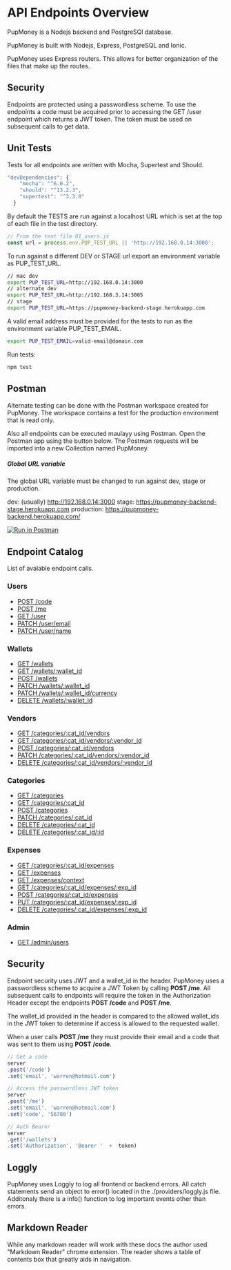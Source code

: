 # API Endpoints Overview 

PupMoney is a Nodejs backend and PostgreSQl database.

PupMoney is built with Nodejs, Express, PostgreSQL and Ionic.

PupMoney uses Express routers. This allows for better organization of the files that make up the routes.  






## Security

Endpoints are protected using a passwordless scheme. To use the endpoints a code must be acquired prior to accessing the GET /user endpoint which returns a JWT token. The token must be used on subsequent calls to get data.




  
## Unit Tests

Tests for all endpoints are written with Mocha, Supertest and Should.

```javascript
"devDependencies": {
    "mocha": "^6.0.2",
    "should": "^13.2.3",
    "supertest": "^3.3.0"
  }
```

By default the TESTS are run against a localhost URL which is set at the top of each file in the test directory.
``` javascript
// From the test file 01_users.js
const url = process.env.PUP_TEST_URL || 'http://192.168.0.14:3000';
```

To run against a different DEV or STAGE url export an environment variable as PUP_TEST_URL.

```bash
// mac dev
export PUP_TEST_URL=http://192.168.0.14:3000
// alternate dev
export PUP_TEST_URL=http://192.168.3.14:3005
// stage
export PUP_TEST_URL=https://pupmoney-backend-stage.herokuapp.com
```

A valid email address must be provided for the tests to run as the environment variable PUP_TEST_EMAIL.

```bash
export PUP_TEST_EMAIL=valid-email@domain.com
```

Run tests:

```bash
npm test
```




## Postman
Alternate testing can be done with the Postman workspace created for PupMoney. The workspace contains a test for the production environment that is read only.

Also all endpoints can be executed maulayy using Postman. Open the Postman app using the button below. The Postman requests will be imported into a new Collection named PupMoney.

##### Global URL variable
The global URL variable must be changed to run against dev, stage or production.

dev: (usually) http://192.168.0.14:3000
stage: https://pupmoney-backend-stage.herokuapp.com
production: https://pupmoney-backend.herokuapp.com/



[![Run in Postman](https://run.pstmn.io/button.svg)](https://app.getpostman.com/run-collection/22dad52eca154ff091e3)





## Endpoint Catalog

List of avalable endpoint calls.

### Users

- [POST /code](./users/get_code.md)
- [POST /me](./users/post_me.md)
- [GET /user](./users/get_user.md)
- [PATCH /user/email](./users/patch_email.md)
- [PATCH /user/name](./users/patch_name.md)

### Wallets
 
- [GET /wallets](./wallets/get_wallets.md)
- [GET /wallets/:wallet_id](./wallets/get_wallet.md)
- [POST /wallets](./wallets/post_wallet.md)
- [PATCH /wallets/:wallet_id](./wallets/patch_wallet.md)
- [PATCH /wallets/:wallet_id/currency](./wallets/patch_wallet_currency.md)
- [DELETE /wallets/:wallet_id](./wallets/delete_wallet.md)

### Vendors
 
- [GET /categories/:cat_id/vendors](./vendors/get_vendors.md)
- [GET /categories/:cat_id/vendors/:vendor_id](./vendors/get_vendor.md)
- [POST /categories/:cat_id/vendors](./vendors/post_vendor.md)
- [PATCH /categories/:cat_id/vendors/:vendor_id](./vendors/patch_vendor.md)
- [DELETE /categories/:cat_id/vendors/:vendor_id](./vendors/delete_vendor.md)


  
### Categories

- [GET /categories](./categories/get_categories.md)
- [GET /categories/:cat_id](./categories/get_category.md)
- [POST /categories](./categories/post_category.md)
- [PATCH /categories/:cat_id](./categories/patch_category.md)
- [DELETE /categories/:cat_id](./categories/delete_category.md)
- [DELETE /categories/:cat_id/:id](./categories/delete_move_category.md)




### Expenses

 - [GET /categories/:cat_id/expenses](./expenses/get_expenses.md)
 - [GET /expenses](./expenses/get_expenses_no_categories.md)
 - [GET /expenses/context](./expenses/get_expenses_context.md)
 - [GET /categories/:cat_id/expenses/:exp_id](./expenses/get_expense.md)
 - [POST /categories/:cat_id/expenses](./expenses/post_expense.md)
 - [PUT /categories/:cat_id/expenses/:exp_id](./expenses/put_expense_item.md)
 - [DELETE /categories/:cat_id/expenses/:exp_id](./expenses/delete_expense.md)




### Admin

- [GET /admin/users](./admin/get_admin_users.md)
  


## Security

Endpoint security uses JWT and a wallet_id in the header. PupMoney uses a passwordless scheme to acquire a JWT Token by calling **POST /me**. All subsequent calls to endpoints will require the token in the Authorization Header except the endpoints **POST /code** and **POST /me**.

The wallet_id provided in the header is compared to the allowed wallet_ids in the JWT token to determine if access is allowed to the requested wallet. 

When a user calls **POST /me** they must provide their email and a code that was sent to them using **POST /code**.

```javascript
// Get a code
server
.post('/code')
.set('email', 'warren@hotmail.com')

// Access the passwordless JWT token
server
.post('/me')
.set('email', 'warren@hotmail.com')
.set('code', '56780')

// Auth Bearer
server
.get('/wallets')
.set('Authorization', 'Bearer '  +  token)
```



## Loggly

PupMoney uses Loggly to log all frontend or backend errors. All catch statements send an object to error() located in the ./providers/loggly.js file. Additonaly there is a info() function to log important events other than errors.



## Markdown Reader

While any markdown reader will work with these docs the author used "Markdown Reader" chrome extension. The reader shows a table of contents box that greatly aids in navigation.

